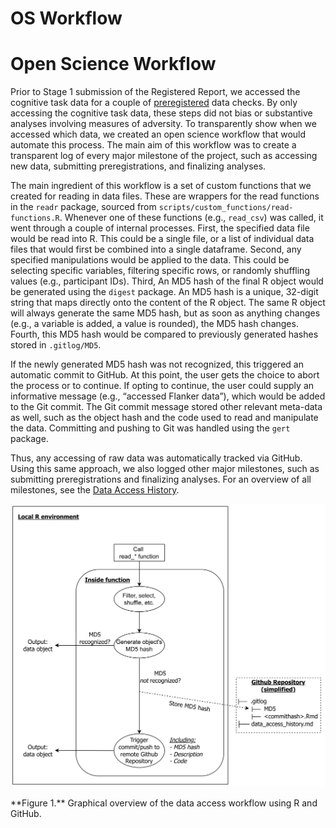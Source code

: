 OS Workflow
================

# Open Science Workflow

Prior to Stage 1 submission of the Registered Report, we accessed the
cognitive task data for a couple of
[preregistered](https://anonymous.4open.science/r/anon-255D//preregistrations/2022-09-20_preregistration_DDM.md)
data checks. By only accessing the cognitive task data, these steps did
not bias or substantive analyses involving measures of adversity. To
transparently show when we accessed which data, we created an open
science workflow that would automate this process. The main aim of this
workflow was to create a transparent log of every major milestone of the
project, such as accessing new data, submitting preregistrations, and
finalizing analyses.

The main ingredient of this workflow is a set of custom functions that
we created for reading in data files. These are wrappers for the read
functions in the `readr` package, sourced from
`scripts/custom_functions/read-functions.R`. Whenever one of these
functions (e.g., `read_csv`) was called, it went through a couple of
internal processes. First, the specified data file would be read into R.
This could be a single file, or a list of individual data files that
would first be combined into a single dataframe. Second, any specified
manipulations would be applied to the data. This could be selecting
specific variables, filtering specific rows, or randomly shuffling
values (e.g., participant IDs). Third, An MD5 hash of the final R object
would be generated using the `digest` package. An MD5 hash is a unique,
32-digit string that maps directly onto the content of the R object. The
same R object will always generate the same MD5 hash, but as soon as
anything changes (e.g., a variable is added, a value is rounded), the
MD5 hash changes. Fourth, this MD5 hash would be compared to previously
generated hashes stored in `.gitlog/MD5`.

If the newly generated MD5 hash was not recognized, this triggered an
automatic commit to GitHub. At this point, the user gets the choice to
abort the process or to continue. If opting to continue, the user could
supply an informative message (e.g., “accessed Flanker data”), which
would be added to the Git commit. The Git commit message stored other
relevant meta-data as well, such as the object hash and the code used to
read and manipulate the data. Committing and pushing to Git was handled
using the `gert` package.

Thus, any accessing of raw data was automatically tracked via GitHub.
Using this same approach, we also logged other major milestones, such as
submitting preregistrations and finalizing analyses. For an overview of
all milestones, see the [Data Access History](data_access_history.md).

<div class="figure">

<img src="../supplement/images/fig1.png" alt="**Figure 1.** Graphical overview of the data access workflow using R and GitHub." width="1075" />
<p class="caption">
**Figure 1.** Graphical overview of the data access workflow using R and
GitHub.
</p>

</div>
